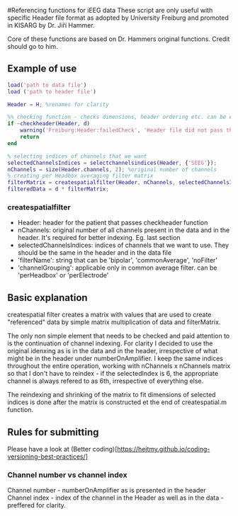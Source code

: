 #Referencing functions for iEEG data
These script are only useful with specific Header file format as adopted by University Freiburg and promoted in KISARG by Dr. Jiří Hammer.

Core of these functions are based on Dr. Hammers original functions. Credit should go to him.

## Example of use

```matlab
load('path to data file')
load ('path to header file')

Header = H; %renames for clarity

%% checking function - checks dimensions, header ordering etc. can be easilly modified
if ~checkheader(Header, d)
    warning('Freiburg:Header:failedCheck', 'Header file did not pass the check');
    return
end

% selecting indices of channels that we want
selectedChannelsIndices = selectchannelsindices(Header, {'SEEG'});
nChannels = size(Header.channels, 2); %original number of channels
% creating per Headbox averaging filter matrix
filterMatrix = createspatialfilter(Header, nChannels, selectedChannelsIndices, 'filterName', 'commonAverage', 'channelGrouping', 'perHeadbox');
filteredData = d * filterMatrix;  
```

### createspatialfilter
- Header: header for the patient that passes checkheader function
- nChannels: original number of all channels present in the data and in the header. It's required for better indexing. Eg. last section
- selectedChannelsIndices: indices of channels that we want to use. They should be the same in the header and in the data file
- 'filterName': string that can be 'bipolar', 'commonAverage', 'noFilter'
- 'channelGrouping': applicable only in common average filter. can be 'perHeadbox' or 'perElectrode'

## Basic explanation
createspatial filter creates a matrix with values that are used to create "referenced" data by simple matrix multiplication of data and filterMatrix.

The only non simple element that needs to be checked and paid attention to is the continuation of channel indexing. For clarity I decided to use the original idenxing as is in the data and in the header, irrespective of what might be in the header under numberOnAmplifier. I keep the same indices throughout the entire operation, working with nChannels x nChannels matrix so that I don't have to reindex - if the selectedIndex is 6, the appropriate channel is always refered to as 6th, irrespective of everything else.

The reindexing and shrinking of the matrix to fit dimensions of selected indices is done after the matrix is constructed et the end of createspatial.m function.

## Rules for submitting
Please have a look at (Better coding)[https://hejtmy.github.io/coding-versioning-best-practices/]

### Channel number vs channel index
Channel number - numberOnAmplifier as is presented in the header
Channel index - index of the channel in the Header as well as in the data - preffered for clarity.

